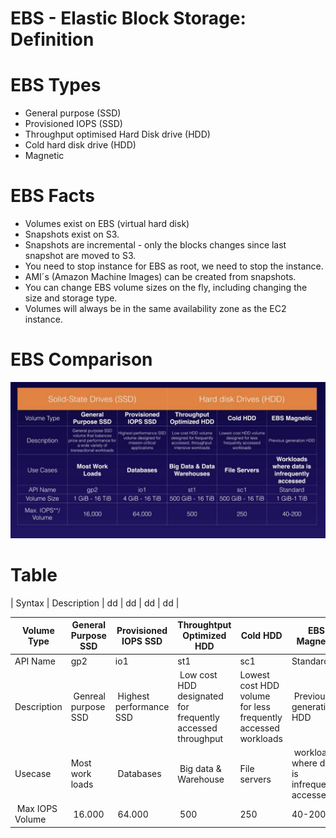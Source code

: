 # EBS - Elastic Block Storage: Definition

# EBS Types
- General purpose (SSD)
- Provisioned IOPS (SSD)
- Throughput optimised Hard Disk drive  (HDD)
- Cold hard disk drive (HDD)
- Magnetic

# EBS Facts
- Volumes exist on  EBS (virtual hard disk)
- Snapshots exist on S3. 
- Snapshots are incremental - only the blocks changes since last snapshot are moved to S3.
- You need to stop instance for EBS as root, we need to stop the instance.
- AMI´s (Amazon Machine Images) can be created from snapshots.
- You can change EBS volume sizes on the fly, including changing the size and storage type.
- Volumes will always be in the same availability zone as the EC2 instance.



# EBS Comparison
![EBS](/images/EBS_comparison.png)

# Table

| Syntax | Description | dd | dd | dd | dd |



| Volume Type | General Purpose SSD | Provisioned IOPS SSD | Throughtput Optimized HDD | Cold HDD |  EBS Magnetic
| ----------- | ----------- | ----------- |----------- |----------- |----------- |
| API Name | gp2 | io1 | st1 | sc1 | Standard
| Description | Genreal purpose SSD | Highest performance SSD | Low cost HDD designated for frequently accessed throughput |  Lowest cost HDD volume for less frequently accessed workloads | Previous generation HDD |
| Usecase |  Most work loads | Databases | Big data  & Warehouse | File servers | workload where data is infrequently accessed.
| Max IOPS Volume | 16.000 | 64.000 | 500 | 250 | 40-200 |

